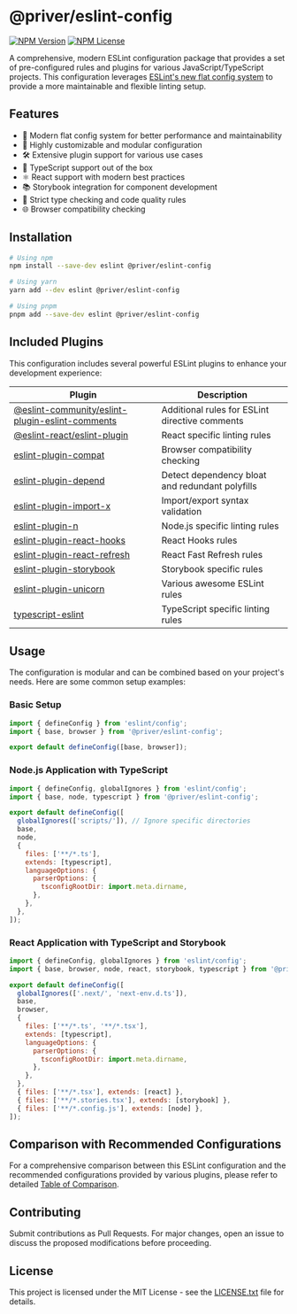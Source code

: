 # @priver/eslint-config

[![NPM Version](https://img.shields.io/npm/v/%40priver%2Feslint-config)](https://www.npmjs.com/package/@priver/eslint-config)
[![NPM License](https://img.shields.io/npm/l/%40priver%2Feslint-config)](https://opensource.org/licenses/MIT)

A comprehensive, modern ESLint configuration package that provides a set of pre-configured rules and
plugins for various JavaScript/TypeScript projects. This configuration leverages
[ESLint's new flat config system](https://eslint.org/docs/latest/use/configure/configuration-files)
to provide a more maintainable and flexible linting setup.

## Features

- 🚀 Modern flat config system for better performance and maintainability
- 🔧 Highly customizable and modular configuration
- 🛠️ Extensive plugin support for various use cases
- 📝 TypeScript support out of the box
- ⚛️ React support with modern best practices
- 📚 Storybook integration for component development
- 🎯 Strict type checking and code quality rules
- 🌐 Browser compatibility checking

## Installation

```sh
# Using npm
npm install --save-dev eslint @priver/eslint-config

# Using yarn
yarn add --dev eslint @priver/eslint-config

# Using pnpm
pnpm add --save-dev eslint @priver/eslint-config
```

## Included Plugins

This configuration includes several powerful ESLint plugins to enhance your development experience:

| Plugin                                                                                                               | Description                                     |
| -------------------------------------------------------------------------------------------------------------------- | ----------------------------------------------- |
| [@eslint-community/eslint-plugin-eslint-comments](https://eslint-community.github.io/eslint-plugin-eslint-comments/) | Additional rules for ESLint directive comments  |
| [@eslint-react/eslint-plugin](https://eslint-react.xyz/)                                                             | React specific linting rules                    |
| [eslint-plugin-compat](https://github.com/amilajack/eslint-plugin-compat)                                            | Browser compatibility checking                  |
| [eslint-plugin-depend](https://github.com/es-tooling/eslint-plugin-depend)                                           | Detect dependency bloat and redundant polyfills |
| [eslint-plugin-import-x](https://github.com/un-ts/eslint-plugin-import-x)                                            | Import/export syntax validation                 |
| [eslint-plugin-n](https://github.com/eslint-community/eslint-plugin-n)                                               | Node.js specific linting rules                  |
| [eslint-plugin-react-hooks](https://reactjs.org/docs/hooks-rules.html)                                               | React Hooks rules                               |
| [eslint-plugin-react-refresh](https://github.com/ArnaudBarre/eslint-plugin-react-refresh)                            | React Fast Refresh rules                        |
| [eslint-plugin-storybook](https://github.com/storybookjs/eslint-plugin-storybook)                                    | Storybook specific rules                        |
| [eslint-plugin-unicorn](https://github.com/sindresorhus/eslint-plugin-unicorn)                                       | Various awesome ESLint rules                    |
| [typescript-eslint](https://typescript-eslint.io/)                                                                   | TypeScript specific linting rules               |

## Usage

The configuration is modular and can be combined based on your project's needs. Here are some common
setup examples:

### Basic Setup

```js
import { defineConfig } from 'eslint/config';
import { base, browser } from '@priver/eslint-config';

export default defineConfig([base, browser]);
```

### Node.js Application with TypeScript

```js
import { defineConfig, globalIgnores } from 'eslint/config';
import { base, node, typescript } from '@priver/eslint-config';

export default defineConfig([
  globalIgnores(['scripts/']), // Ignore specific directories
  base,
  node,
  {
    files: ['**/*.ts'],
    extends: [typescript],
    languageOptions: {
      parserOptions: {
        tsconfigRootDir: import.meta.dirname,
      },
    },
  },
]);
```

### React Application with TypeScript and Storybook

```js
import { defineConfig, globalIgnores } from 'eslint/config';
import { base, browser, node, react, storybook, typescript } from '@priver/eslint-config';

export default defineConfig([
  globalIgnores(['.next/', 'next-env.d.ts']),
  base,
  browser,
  {
    files: ['**/*.ts', '**/*.tsx'],
    extends: [typescript],
    languageOptions: {
      parserOptions: {
        tsconfigRootDir: import.meta.dirname,
      },
    },
  },
  { files: ['**/*.tsx'], extends: [react] },
  { files: ['**/*.stories.tsx'], extends: [storybook] },
  { files: ['**/*.config.js'], extends: [node] },
]);
```

## Comparison with Recommended Configurations

For a comprehensive comparison between this ESLint configuration and the recommended configurations
provided by various plugins, please refer to detailed [Table of Comparison](TABLE_OF_COMPARISON.md).

## Contributing

Submit contributions as Pull Requests. For major changes, open an issue to discuss the proposed
modifications before proceeding.

## License

This project is licensed under the MIT License - see the [LICENSE.txt](LICENSE.txt) file for
details.
